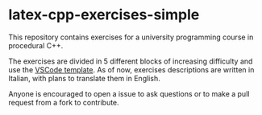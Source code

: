 # latex-cpp-exercises-simple

This repository contains exercises for a university programming course in procedural C++. 

The exercises are divided in 5 different blocks of increasing difficulty and use the [VSCode template](https://github.com/olimexsmart/template-vscode-cpp). As of now, exercises descriptions are written in Italian, with plans to translate them in English.

Anyone is encouraged to open a issue to ask questions or to make a pull request from a fork to contribute.

